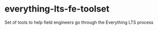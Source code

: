 # everything-lts-fe-toolset
Set of tools to help field engineers go through the Everything LTS process
